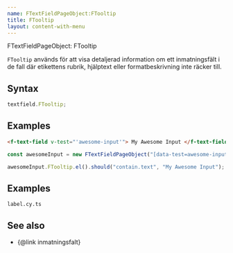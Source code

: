 ```yaml
---
name: FTextFieldPageObject:FTooltip
title: FTooltip
layout: content-with-menu
---
```


FTextFieldPageObject: FTooltip

`FTooltip` används för att visa detaljerad information om ett inmatningsfält i de fall där etikettens rubrik, hjälptext eller formatbeskrivning inte räcker till.

## Syntax

```ts
textfield.FTooltip;
```

## Examples

```html static
<f-text-field v-test="'awesome-input'"> My Awesome Input </f-text-field>
```

```ts
const awesomeInput = new FTextFieldPageObject("[data-test=awesome-input]");

awesomeInput.FTooltip.el().should("contain.text", "My Awesome Input");
```

## Examples

```import
label.cy.ts
```

## See also

-   {@link inmatningsfalt}
